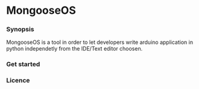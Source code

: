 # MongooseOS

### Synopsis

MongooseOS is a tool in order to let developers write arduino application in python independetly from the IDE/Text editor choosen.   

### Get started



### Licence




